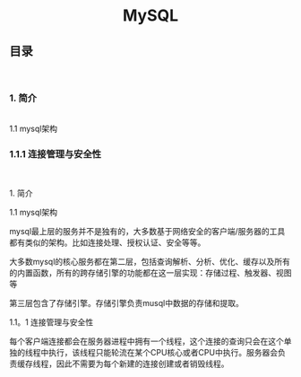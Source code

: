 <html>
    <body>
        <h1 align="center">MySQL</h1>
        <h2>目录</h2><br/>
        <h3>1. 简介</h3><br/>
        <span>1.1 mysql架构</span><br/>
        <h3>1.1.1 连接管理与安全性</h3><br/>
        <p>1. 简介</p>
        <p>1.1 mysql架构</p>
        <p>mysql最上层的服务并不是独有的，大多数基于网络安全的客户端/服务器的工具都有类似的架构。比如连接处理、授权认证、安全等等。</p>
        <p>大多数mysql的核心服务都在第二层，包括查询解析、分析、优化、缓存以及所有的内置函数，所有的跨存储引擎的功能都在这一层实现：存储过程、触发器、视图等</p>
        <p>第三层包含了存储引擎。存储引擎负责musql中数据的存储和提取。</p>
        <p>1.1。1 连接管理与安全性</p>
        <p>每个客户端连接都会在服务器进程中拥有一个线程，这个连接的查询只会在这个单独的线程中执行，该线程只能轮流在某个CPU核心或者CPU中执行。服务器会负责缓存线程，因此不需要为每个新建的连接创建或者销毁线程。</p>
    </body>
</html>
